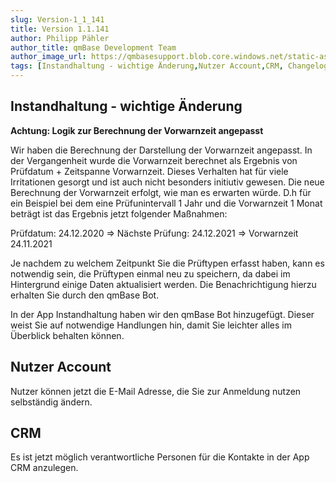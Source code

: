 ```yaml
---
slug: Version-1_1_141
title: Version 1.1.141
author: Philipp Pähler
author_title: qmBase Development Team
author_image_url: https://qmbasesupport.blob.core.windows.net/static-assets/img/persons/paehler_round.png
tags: [Instandhaltung - wichtige Änderung,Nutzer Account,CRM, Changelog]
---
```

## Instandhaltung - wichtige Änderung

**Achtung: Logik zur Berechnung der Vorwarnzeit angepasst**

Wir haben die Berechnung der Darstellung der Vorwarnzeit angepasst. In der Vergangenheit wurde die Vorwarnzeit berechnet als Ergebnis von Prüfdatum + Zeitspanne Vorwarnzeit. Dieses Verhalten hat für viele Irritationen gesorgt und ist auch nicht besonders initiutiv gewesen. Die neue Berechnung der Vorwarnzeit erfolgt, wie man es erwarten würde. D.h für ein Beispiel bei dem eine Prüfunintervall 1 Jahr und die Vorwarnzeit 1 Monat beträgt ist das Ergebnis jetzt folgender Maßnahmen:

Prüfdatum: 24.12.2020 => Nächste Prüfung: 24.12.2021 => Vorwarnzeit 24.11.2021

Je nachdem zu welchem Zeitpunkt Sie die Prüftypen erfasst haben, kann es notwendig sein, die Prüftypen einmal neu zu speichern, da dabei im Hintergrund einige Daten aktualisiert werden. Die Benachrichtigung hierzu erhalten Sie durch den qmBase Bot.

In der App Instandhaltung haben wir den qmBase Bot hinzugefügt. Dieser weist Sie auf notwendige Handlungen hin, damit Sie leichter alles im Überblick behalten können. 

## Nutzer Account

Nutzer können jetzt die E-Mail Adresse, die Sie zur Anmeldung nutzen selbständig ändern.

## CRM

Es ist jetzt möglich verantwortliche Personen für die Kontakte in der App CRM anzulegen.